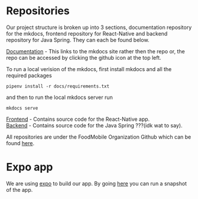 # Repositories

Our project structure is broken up into 3 sections, documentation repository for the mkdocs, frontend repository for React-Native  and backend repository for Java Spring. They can each be found below.

[Documentation](https://foodmobile.readthedocs.io/en/latest/) - This links to the mkdocs site rather then the repo or, the repo can be accessed by clicking the github icon at the top left.

To run a local verision of the mkdocs, first install mkdocs and all the required packages
```
pipenv install -r docs/requirements.txt
```
and then to run the local mkdocs server run
```
mkdocs serve
```
[Frontend](https://github.com/FoodMobile/frontend)  - Contains source code for the React-Native app.  
[Backend](https://github.com/FoodMobile/backend) - Contains source code for the Java Spring ???(idk wat to say).  

All repositories are under the FoodMobile Organization Github which can be found [here](https://github.com/FoodMobile).

# Expo app

We are using [expo](https://expo.io/features) to build our app. By going [here](https://expo.io/@namenai/foodmobile) you can run a snapshot of the app.